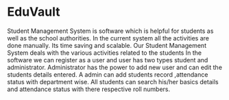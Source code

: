 # EduVault
Student Management System is software which is helpful for students as well as the school
authorities. In the current system all the activities are done manually. Its time saving and
scalable. Our Student Management System deals with the various activities related to the
students
In the software we can register as a user and user has two types student and administrator.
Administrator has the power to add new user and can edit the students details entered. A
admin can add students record ,attendance status with department wise. All students can
search his/her basics details and attendance status with there respective roll numbers.
